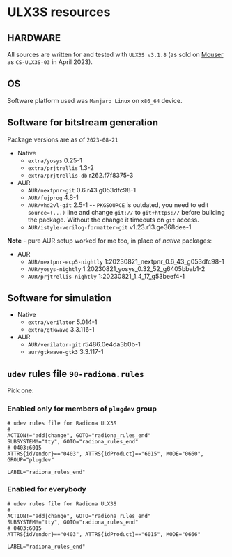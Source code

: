 # ULX3S resources

## HARDWARE

All sources are written for and tested with `ULX3S v3.1.8` (as sold on [Mouser](https://www.mouser.pl/ProductDetail/Radiona/CS-ULX3S-03?qs=hWgE7mdIu5SAh1Tg%2FLbSUg%3D%3D) as `CS-ULX3S-03` in April 2023).

## OS
Software platform used was `Manjaro Linux` on `x86_64` device.

## Software for bitstream generation

Package versions are as of `2023-08-21`

* Native
    * `extra/yosys` 0.25-1
    * `extra/prjtrellis` 1.3-2
    * `extra/prjtrellis-db` r262.f7f8375-3
* AUR
    * `AUR/nextpnr-git` 0.6.r43.g053dfc98-1
    * `AUR/fujprog` 4.8-1
    * `AUR/vhd2vl-git` 2.5-1 -- `PKGSOURCE` is outdated, you need to edit `source=(...)` line and change `git://` to `git+https://` before building the package. Without the change it timeouts on `git` access.
    * `AUR/istyle-verilog-formatter-git` v1.23.r13.ge368dee-1

**Note** - pure AUR setup worked for me too, in place of *native* packages:

* AUR
    * `AUR/nextpnr-ecp5-nightly` 1:20230821_nextpnr_0.6_43_g053dfc98-1
    * `AUR/yosys-nightly` 1:20230821_yosys_0.32_52_g6405bbab1-2
    * `AUR/prjtrellis-nightly` 1:20230821_1.4_17_g53beef4-1

## Software for simulation

* Native
    * `extra/verilator` 5.014-1
    * `extra/gtkwave` 3.3.116-1
* AUR
    * `AUR/verilator-git`  r5486.0e4da3b0b-1
    * `aur/gtkwave-gtk3` 3.3.117-1


## `udev` rules file `90-radiona.rules`

Pick one:

### Enabled only for members of `plugdev` group

```udev
# udev rules file for Radiona ULX3S
#
ACTION!="add|change", GOTO="radiona_rules_end"
SUBSYSTEM!="tty", GOTO="radiona_rules_end"
# 0403:6015
ATTRS{idVendor}=="0403", ATTRS{idProduct}=="6015", MODE="0660", GROUP="plugdev"

LABEL="radiona_rules_end"
```

### Enabled for everybody

```udev
# udev rules file for Radiona ULX3S
#
ACTION!="add|change", GOTO="radiona_rules_end"
SUBSYSTEM!="tty", GOTO="radiona_rules_end"
# 0403:6015
ATTRS{idVendor}=="0403", ATTRS{idProduct}=="6015", MODE="0666"

LABEL="radiona_rules_end"
```
